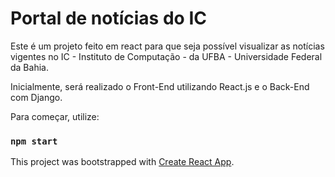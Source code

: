 # Portal de notícias do IC

Este é um projeto feito em react para que seja possível visualizar as notícias vigentes no IC - Instituto de Computação - da UFBA - Universidade Federal da Bahia.

Inicialmente, será realizado o Front-End utilizando React.js e o Back-End com Django.

Para começar, utilize:
### `npm start` 

This project was bootstrapped with [Create React App](https://github.com/facebook/create-react-app).